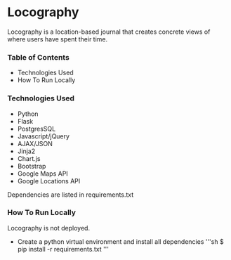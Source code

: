 # Locography
Locography is a location-based journal that creates concrete views of where users have spent their time. 

### Table of Contents
- Technologies Used
- How To Run Locally

### Technologies Used
- Python
- Flask
- PostgresSQL
- Javascript/jQuery
- AJAX/JSON
- Jinja2
- Chart.js
- Bootstrap
- Google Maps API
- Google Locations API

Dependencies are listed in requirements.txt

### How To Run Locally
Locography is not deployed.

- Create a python virtual environment and install all dependencies
'''sh
$ pip install -r requirements.txt
'''